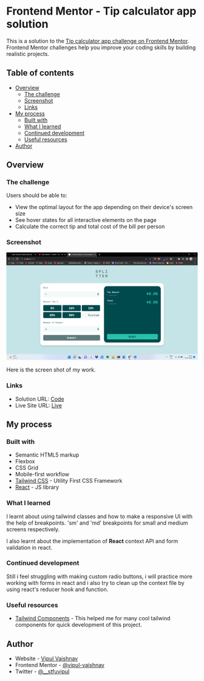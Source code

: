 # Frontend Mentor - Tip calculator app solution

This is a solution to the [Tip calculator app challenge on Frontend Mentor](https://www.frontendmentor.io/challenges/tip-calculator-app-ugJNGbJUX). Frontend Mentor challenges help you improve your coding skills by building realistic projects.

## Table of contents

- [Overview](#overview)
  - [The challenge](#the-challenge)
  - [Screenshot](#screenshot)
  - [Links](#links)
- [My process](#my-process)
  - [Built with](#built-with)
  - [What I learned](#what-i-learned)
  - [Continued development](#continued-development)
  - [Useful resources](#useful-resources)
- [Author](#author)

## Overview

### The challenge

Users should be able to:

- View the optimal layout for the app depending on their device's screen size
- See hover states for all interactive elements on the page
- Calculate the correct tip and total cost of the bill per person

### Screenshot

![Preview](./preview.png)

Here is the screen shot of my work.

### Links

- Solution URL: [Code](https://github.com/vipul-vaishnav/React-Tip-Calculator)
- Live Site URL: [Live](https://react-tip-calc.netlify.app/)

## My process

### Built with

- Semantic HTML5 markup
- Flexbox
- CSS Grid
- Mobile-first workflow
- [Tailwind CSS](https://tailwindcss.com/) - Utility First CSS Framework
- [React](https://reactjs.org/) - JS library

### What I learned

I learnt about using tailwind classes and how to make a responsive UI with the help of breakpoints.
'sm' and 'md' breakpoints for small and medium screens respectively.

I also learnt about the implementation of **React** context API and form validation in react.

### Continued development

Still i feel struggling with making custom radio buttons, i will practice more working with forms in react and i also try to clean up the context file by using react's reducer hook and function.

### Useful resources

- [Tailwind Components](https://flowbite.com/docs/getting-started/introduction/) - This helped me for many cool tailwind components for quick development of this project.

## Author

- Website - [Vipul Vaishnav](https://github.com/vipul-vaishnav)
- Frontend Mentor - [@vipul-vaishnav](https://www.frontendmentor.io/profile/vipul-vaishnav)
- Twitter - [@\_\_stfuvipul](https://www.twitter.com/__stfuvipul)
